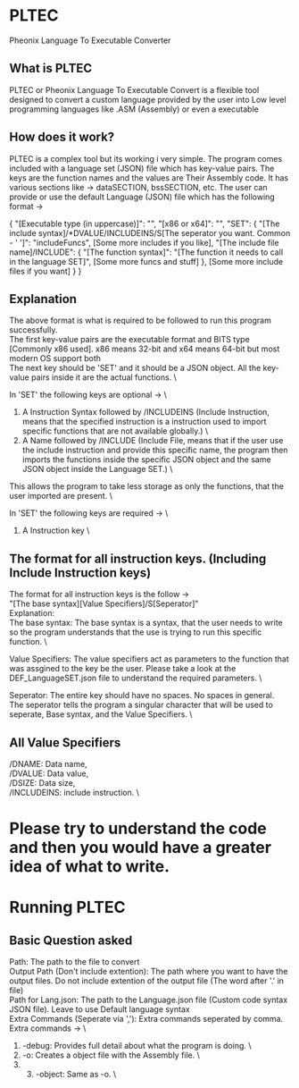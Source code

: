 # PLTEC
Pheonix Language To Executable Converter

## What is PLTEC
PLTEC or Pheonix Language To Executable Convert is a flexible tool designed to convert a custom language provided by the user into Low level programming languages like .ASM (Assembly) or even a executable

## How does it work?
PLTEC is a complex tool but its working i very simple. The program comes included with a language set (JSON) file which has key-value pairs. The keys are the function names and the values are Their Assembly code. It has various sections like -> dataSECTION, bssSECTION, etc. The user can provide or use the default Language (JSON) file which has the following format -> 

  {
    "[Executable type (in uppercase)]": "",
    "[x86 or x64]": "",
    "SET": {
      "[The include syntax]/*DVALUE/INCLUDEINS/S[The seperator you want. Common - ' ']": "includeFuncs",
      [Some more includes if you like],
      "[The include file name]/INCLUDE": {
        "[The function syntax]": "[The function it needs to call in the language SET]",
        [Some more funcs and stuff]
      },
      [Some more include files if you want]
    }
  }

## Explanation
The above format is what is required to be followed to run this program successfully. \
The first key-value pairs are the executable format and BITS type [Commonly x86 used]. x86 means 32-bit and x64 means 64-bit but most modern OS support both \
The next key should be 'SET' and it should be a JSON object. All the key-value pairs inside it are the actual functions. \

In 'SET' the following keys are optional -> \
1. A Instruction Syntax followed by /INCLUDEINS (Include Instruction, means that the specified instruction is a instruction used to import specific functions that are not available globally.) \
2. A Name followed by /INCLUDE (Include File, means that if the user use the include instruction and provide this specific name, the program then imports the functions inside the specific JSON object and the same JSON object inside the Language SET.) \

This allows the program to take less storage as only the functions, that the user imported are present. \

In 'SET' the following keys are required -> \
1. A Instruction key \

## The format for all instruction keys. (Including Include Instruction keys)
The format for all instruction keys is the follow -> \
"[The base syntax][Value Specifiers]/S[Seperator]" \
Explanation: \
The base syntax: The base syntax is a syntax, that the user needs to write so the program understands that the use is trying to run this specific function. \

Value Specifiers: The value specifiers act as parameters to the function that was assgined to the key be the user. Please take a look at the DEF_LanguageSET.json file to understand the required parameters. \

Seperator: The entire key should have no spaces. No spaces in general. The seperator tells the program a singular character that will be used to seperate, Base syntax, and the Value Specifiers. \

## All Value Specifiers
/DNAME: Data name, \
/DVALUE: Data value, \
/DSIZE: Data size, \
/INCLUDEINS: include instruction. \

# Please try to understand the code and then you would have a greater idea of what to write.

# Running PLTEC
## Basic Question asked

Path: The path to the file to convert \
Output Path (Don't include extention): The path where you want to have the output files. Do not include extention of the output file (The word after '.' in file) \
Path for Lang.json: The path to the Language.json file (Custom code syntax JSON file). Leave to use Default language syntax \
Extra Commands (Seperate via ','): Extra commands seperated by comma. Extra commands -> \
1. -debug: Provides full detail about what the program is doing. \
2. -o: Creates a object file with the Assembly file. \
3. 3. -object: Same as -o. \
